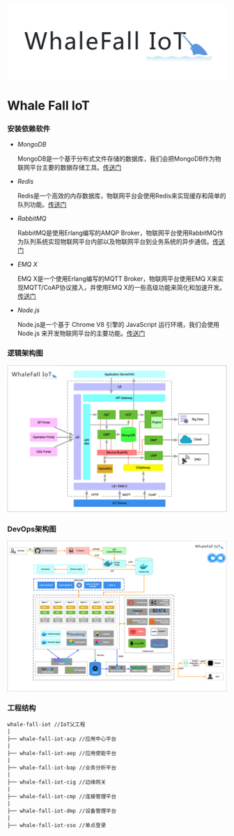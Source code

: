 ![logo](image/IoT-logo.png "logo") 

# Whale Fall IoT

### 安装依赖软件
* *MongoDB*

    MongoDB是一个基于分布式文件存储的数据库，我们会把MongoDB作为物联网平台主要的数据存储工具。[传送门](https://www.mongodb.com/download-center/community)

* *Redis*

    Redis是一个高效的内存数据库，物联网平台会使用Redis来实现缓存和简单的队列功能。[传送门](https://redis.io/download)

* *RabbitMQ*

    RabbitMQ是使用Erlang编写的AMQP Broker，物联网平台使用RabbitMQ作为队列系统实现物联网平台内部以及物联网平台到业务系统的异步通信。[传送门](https://www.rabbitmq.com/#getstarted)
    
* *EMQ X*

    EMQ X是一个使用Erlang编写的MQTT Broker，物联网平台使用EMQ X来实现MQTT/CoAP协议接入，并使用EMQ X的一些高级功能来简化和加速开发。[传送门](https://docs.emqx.io/broker/v3/cn/)

* *Node.js*

    Node.js是一个基于 Chrome V8 引擎的 JavaScript 运行环境，我们会使用 Node.js 来开发物联网平台的主要功能。[传送门](https://nodejs.org/en/download/)
    
### 逻辑架构图
![logic](image/IoT-logic.png "logic") 

### DevOps架构图
![devops](image/IoT-devops.png "devops") 

### 工程结构
```
whale-fall-iot //IoT父工程
|
├── whale-fall-iot-acp //应用中心平台
|
├── whale-fall-iot-aep //应用使能平台
|
├── whale-fall-iot-bap //业务分析平台
|
├── whale-fall-iot-cig //边缘网关
|
├── whale-fall-iot-cmp //连接管理平台
|
├── whale-fall-iot-dmp //设备管理平台
|
├── whale-fall-iot-sso //单点登录
```